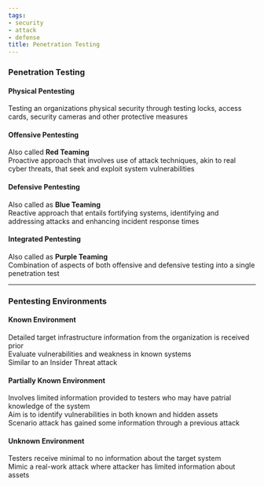```yaml
---
tags:
- security
- attack
- defense
title: Penetration Testing
---
```


### Penetration Testing

#### Physical Pentesting
Testing an organizations physical security through testing locks, access cards, security cameras and other protective measures

#### Offensive Pentesting
Also called **Red Teaming**  
Proactive approach that involves use of attack techniques, akin to real cyber threats, that seek and exploit system vulnerabilities

#### Defensive Pentesting
Also called as **Blue Teaming**  
Reactive approach that entails fortifying systems, identifying and addressing attacks and enhancing incident response times

#### Integrated Pentesting
Also called as **Purple Teaming**  
Combination of aspects of both offensive and defensive testing into a single penetration test

---

### Pentesting Environments

#### Known Environment
Detailed target infrastructure information from the organization is received prior  
Evaluate vulnerabilities and weakness in known systems  
Similar to an Insider Threat attack

#### Partially Known Environment
Involves limited information provided to testers who may have patrial knowledge of the system  
Aim is to identify vulnerabilities in both known and hidden assets  
Scenario attack has gained some information through a previous attack

#### Unknown Environment
Testers receive minimal to no information about the target system  
Mimic a real-work attack where attacker has limited information about assets
